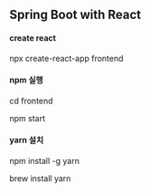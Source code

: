 ## Spring Boot with React

#### create react

npx create-react-app frontend

#### npm 실행

cd frontend

npm start

#### yarn 설치

npm install -g yarn

brew install yarn



